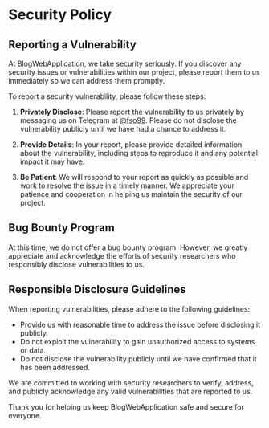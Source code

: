 # Security Policy

## Reporting a Vulnerability

At BlogWebApplication, we take security seriously. If you discover any security issues or vulnerabilities within our project, please report them to us immediately so we can address them promptly.

To report a security vulnerability, please follow these steps:

1. **Privately Disclose**: Please report the vulnerability to us privately by messaging us on Telegram at [@fso99](https://t.me/fso99). Please do not disclose the vulnerability publicly until we have had a chance to address it.

2. **Provide Details**: In your report, please provide detailed information about the vulnerability, including steps to reproduce it and any potential impact it may have.

3. **Be Patient**: We will respond to your report as quickly as possible and work to resolve the issue in a timely manner. We appreciate your patience and cooperation in helping us maintain the security of our project.

## Bug Bounty Program

At this time, we do not offer a bug bounty program. However, we greatly appreciate and acknowledge the efforts of security researchers who responsibly disclose vulnerabilities to us.

## Responsible Disclosure Guidelines

When reporting vulnerabilities, please adhere to the following guidelines:

- Provide us with reasonable time to address the issue before disclosing it publicly.
- Do not exploit the vulnerability to gain unauthorized access to systems or data.
- Do not disclose the vulnerability publicly until we have confirmed that it has been addressed.

We are committed to working with security researchers to verify, address, and publicly acknowledge any valid vulnerabilities that are reported to us.

Thank you for helping us keep BlogWebApplication safe and secure for everyone.
